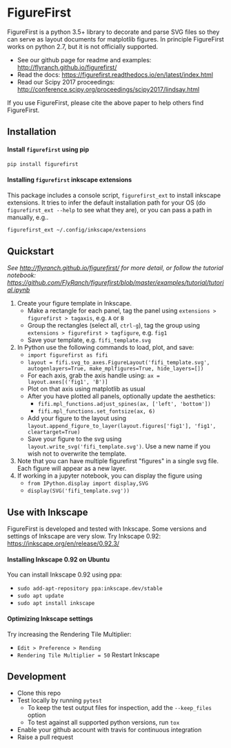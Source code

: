 # FigureFirst
FigureFirst is a python 3.5+ library to decorate and parse SVG files so they can serve as layout documents for matplotlib figures. In principle FigureFirst works on python 2.7, but it is not officially supported. 
* See our github page for readme and examples: http://flyranch.github.io/figurefirst/
* Read the docs: https://figurefirst.readthedocs.io/en/latest/index.html
* Read our Scipy 2017 proceedings: http://conference.scipy.org/proceedings/scipy2017/lindsay.html

If you use FigureFirst, please cite the above paper to help others find FigureFirst.

## Installation

#### Install `figurefirst` using pip

```bash
pip install figurefirst
```
#### Installing `figurefirst` inkscape extensions

This package includes a console script, `figurefirst_ext` to install inkscape extensions.
It tries to infer the default installation path for your OS (do `figurefirst_ext --help` to see what they are),
or you can pass a path in manually, e.g..

```bash
figurefirst_ext ~/.config/inkscape/extensions
```

## Quickstart
*See http://flyranch.github.io/figurefirst/ for more detail, or follow the tutorial notebook: https://github.com/FlyRanch/figurefirst/blob/master/examples/tutorial/tutorial.ipynb*
1. Create your figure template in Inkscape. 
    *  Make a rectangle for each panel, tag the panel using `extensions > figurefirst > tagaxis`, e.g. `A` or `B`
    *  Group the rectangles (select all, `ctrl-g`), tag the group using `extensions > figurefirst > tagfigure`, e.g. `fig1`
    *  Save your template, e.g. `fifi_template.svg`
2. In Python use the following commands to load, plot, and save:
    *  `import figurefirst as fifi`
    *  `layout = fifi.svg_to_axes.FigureLayout('fifi_template.svg', autogenlayers=True, make_mplfigures=True, hide_layers=[])`
    *  For each axis, grab the axis handle using: `ax = layout.axes[('fig1', 'B')]`
    *  Plot on that axis using matplotlib as usual
    *  After you have plotted all panels, optionally update the aesthetics:
        *  `fifi.mpl_functions.adjust_spines(ax, ['left', 'bottom'])`
        *  `fifi.mpl_functions.set_fontsize(ax, 6)`
    *  Add your figure to the layout using `layout.append_figure_to_layer(layout.figures['fig1'], 'fig1', cleartarget=True)`
    *  Save your figure to the svg using `layout.write_svg('fifi_template.svg')`. Use a new name if you wish not to overwrite the template. 
3. Note that you can have multiple figurefirst "figures" in a single svg file. Each figure will appear as a new layer.  
4. If working in a jupyter notebook, you can display the figure using
    *  `from IPython.display import display,SVG`
    *  `display(SVG('fifi_template.svg'))`

## Use with Inkscape
FigureFirst is developed and tested with Inkscape. Some versions and settings of Inkscape are very slow. Try Inkscape 0.92: https://inkscape.org/en/release/0.92.3/

#### Installing Inkscape 0.92 on Ubuntu
You can install Inkscape 0.92 using ppa:
* `sudo add-apt-repository ppa:inkscape.dev/stable`
* `sudo apt update`
* `sudo apt install inkscape`

#### Optimizing Inkscape settings
Try increasing the Rendering Tile Multiplier:
* `Edit > Preference > Rending`
* `Rendering Tile Multiplier = 50`
Restart Inkscape

## Development

- Clone this repo
- Test locally by running `pytest`
  - To keep the test output files for inspection, add the `--keep_files` option
  - To test against all supported python versions, run `tox`
- Enable your github account with travis for continuous integration
- Raise a pull request

